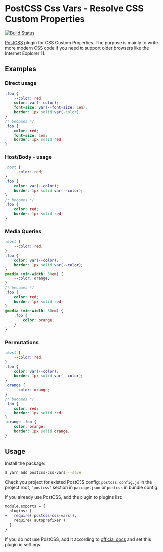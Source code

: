 # PostCSS Css Vars - Resolve CSS Custom Properties

[![Build Status](https://travis-ci.com/kulturbande/postcss-css-vars.svg?branch=master)](https://travis-ci.com/kulturbande/postcss-css-vars)

[PostCSS] plugin for CSS Custom Properties. The purpose is mainly to write more modern CSS code if you need to support older browsers like the Internet Explorer 11.

[postcss]: https://github.com/postcss/postcss

## Examples

### Direct usage

```css
.foo {
    --color: red;
    color: var(--color);
    font-size: var(--font-size, 1em);
    border: 1px solid var(-color);
}
/* becomes */
.foo {
    color: red;
    font-size: 1em;
    border: 1px solid red;
}
```

### Host/Body - usage

```css
:host {
    --color: red;
}
.foo {
    color: var(--color);
    border: 1px solid var(--color);
}
/* becomes */
.foo {
    color: red;
    border: 1px solid red;
}
```

### Media Queries

```css
:host {
    --color: red;
}
.foo {
    color: var(--color);
    border: 1px solid var(--color);
}
@media (min-width: 30em) {
    --color: orange;
}
/* becomes */
.foo {
    color: red;
    border: 1px solid red;
}
@media (min-width: 30em) {
    .foo {
        color: orange;
    }
}
```

### Permutations

```css
:host {
    --color: red;
}
.foo {
    color: var(--color);
    border: 1px solid var(--color);
}
.orange {
    --color: orange;
}
/* becomes */
.foo {
    color: red;
    border: 1px solid red;
}
.orange .foo {
    color: orange;
    border: 1px solid orange;
}
```

## Usage

Install the package:

```bash
$ yarn add postcss-css-vars --save
```

Check you project for existed PostCSS config: `postcss.config.js`
in the project root, `"postcss"` section in `package.json`
or `postcss` in bundle config.

If you already use PostCSS, add the plugin to plugins list:

```diff
module.exports = {
  plugins: [
+   require('postcss-css-vars'),
    require('autoprefixer')
  ]
}
```

If you do not use PostCSS, add it according to [official docs]
and set this plugin in settings.

[official docs]: https://github.com/postcss/postcss#usage
